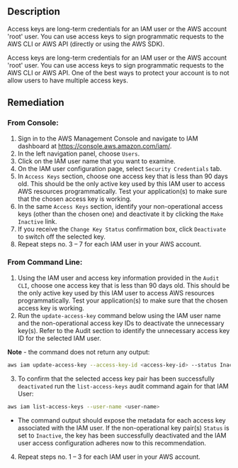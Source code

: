 ## Description

Access keys are long-term credentials for an IAM user or the AWS account 'root' user. You can use access keys to sign programmatic requests to the AWS CLI or AWS API (directly or using the AWS SDK).

Access keys are long-term credentials for an IAM user or the AWS account 'root' user. You can use access keys to sign programmatic requests to the AWS CLI or AWS API. One of the best ways to protect your account is to not allow users to have multiple access keys.

## Remediation

### From Console:

1. Sign in to the AWS Management Console and navigate to IAM dashboard at https://console.aws.amazon.com/iam/.
2. In the left navigation panel, choose `Users`.
3. Click on the IAM user name that you want to examine.
4. On the IAM user configuration page, select `Security Credentials` tab.
5. In `Access Keys` section, choose one access key that is less than 90 days old. This should be the only active key used by this IAM user to access AWS resources programmatically. Test your application(s) to make sure that the chosen access key is working.
6. In the same `Access Keys` section, identify your non-operational access keys (other than the chosen one) and deactivate it by clicking the `Make Inactive` link.
7. If you receive the `Change Key Status` confirmation box, click `Deactivate` to switch off the selected key.
8. Repeat steps no. 3 – 7 for each IAM user in your AWS account.

### From Command Line:

1. Using the IAM user and access key information provided in the `Audit CLI`, choose one access key that is less than 90 days old. This should be the only active key used by this IAM user to access AWS resources programmatically. Test your application(s) to make sure that the chosen access key is working.
2. Run the `update-access-key` command below using the IAM user name and the non-operational access key IDs to deactivate the unnecessary key(s). Refer to the Audit section to identify the unnecessary access key ID for the selected IAM user.

**Note** - the command does not return any output:
```bash
aws iam update-access-key --access-key-id <access-key-id> --status Inactive --user-name <user-name>
```
3. To confirm that the selected access key pair has been successfully `deactivated` run the `list-access-keys` audit command again for that IAM User:

```bash
aws iam list-access-keys --user-name <user-name>
```

- The command output should expose the metadata for each access key associated with the IAM user. If the non-operational key pair(s) `Status` is set to `Inactive`, the key has been successfully deactivated and the IAM user access configuration adheres now to this recommendation.

4. Repeat steps no. 1 – 3 for each IAM user in your AWS account.